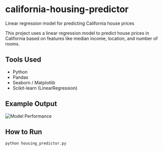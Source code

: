 # california-housing-predictor
Linear regression model for predicting California house prices

This project uses a linear regression model to predict house prices in California based on features like median income, location, and number of rooms.

## Tools Used
- Python
- Pandas
- Seaborn / Matplotlib
- Scikit-learn (LinearRegression)

## Example Output
![Model Performance](model-performance.png)

## How to Run
```bash
python housing_predictor.py
